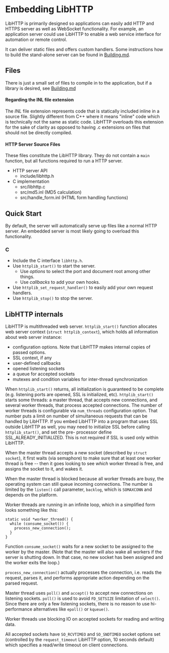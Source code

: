 Embedding LibHTTP
=========

LibHTTP is primarily designed so applications can easily add HTTP and HTTPS server as well as WebSocket functionality.  For example, an application server could use LibHTTP to enable a web service interface for automation or remote control.

It can deliver static files and offers custom handlers. Some instructions how to build the stand-alone server can be found in [Building.md](Building.md).

Files
------

There is just a small set of files to compile in to the application,
but if a library is desired, see [Building.md](Building.md)

#### Regarding the INL file extension
The *INL* file extension represents code that is statically included inline in a source file.  Slightly different from C++ where it means "inline" code which is technically not the same as static code. LibHTTP overloads this extension for the sake of clarity as opposed to having .c extensions on files that should not be directly compiled.

#### HTTP Server Source Files

These files constitute the LibHTTP library.  They do not contain a `main` function,
but all functions required to run a HTTP server.

  - HTTP server API
    - include/libhttp.h
  - C implementation
    - src/libhttp.c
    - src/md5.inl (MD5 calculation)
    - src/handle_form.inl (HTML form handling functions)

Quick Start
------

By default, the server will automatically serve up files like a normal HTTP server.  An embedded server is most likely going to overload this functionality.

### C
  - Include the C interface ```libhttp.h```.
  - Use `httplib_start()` to start the server.
      - Use *options* to select the port and document root among other things.
      - Use *callbacks* to add your own hooks.
  - Use `httplib_set_request_handler()` to easily add your own request handlers.
  - Use `httplib_stop()` to stop the server.

LibHTTP internals
------

LibHTTP is multithreaded web server. `httplib_start()` function allocates
web server context (`struct httplib_context`), which holds all information
about web server instance:

- configuration options. Note that LibHTTP makes internal copies of
  passed options.
- SSL context, if any
- user-defined callbacks
- opened listening sockets
- a queue for accepted sockets
- mutexes and condition variables for inter-thread synchronization

When `httplib_start()` returns, all initialization is guaranteed to be complete
(e.g. listening ports are opened, SSL is initialized, etc). `httplib_start()` starts
some threads: a master thread, that accepts new connections, and several
worker threads, that process accepted connections. The number of worker threads
is configurable via `num_threads` configuration option. That number puts a
limit on number of simultaneous requests that can be handled by LibHTTP.
If you embed LibHTTP into a program that uses SSL outside LibHTTP as well,
you may need to initialize SSL before calling `httplib_start()`, and set the pre-
processor define SSL_ALREADY_INITIALIZED. This is not required if SSL is used
only within LibHTTP.

When the master thread accepts a new socket (described by `struct socket`), it
first waits (via semaphore) to make sure that at least one worker thread is free --
then it goes looking to see *which* worker thread is free, and assigns the socket
to it, and wakes it.

When the master thread is blocked because all worker threads are busy, the operating
system can still queue incoming connections. The number is limited by the `listen()`
call parameter, `backlog`, which is `SOMAXCONN` and depends on the platform.

Worker threads are running in an infinite loop, which in a simplified form
looks something like this:

    static void *worker_thread() {
      while (consume_socket()) {
        process_new_connection();
      }
    }

Function `consume_socket()` waits for a new socket to be assigned to the worker by the
master. (Note that the master will also wake all workers if the server is shutting down.
In that case, no new socket has been assigned and the worker exits the loop.)

`process_new_connection()` actually processes the connection, i.e. reads the request,
parses it, and performs appropriate action depending on the parsed request.

Master thread uses `poll()` and `accept()` to accept new connections on
listening sockets. `poll()` is used to avoid `FD_SETSIZE` limitation of
`select()`. Since there are only a few listening sockets, there is no reason
to use hi-performance alternatives like `epoll()` or `kqueue()`.

Worker threads use blocking IO on accepted sockets for reading and writing data.

All accepted sockets have `SO_RCVTIMEO` and `SO_SNDTIMEO` socket options set
(controlled by the `request_timeout` LibHTTP option, 10 seconds default)
which specifies a read/write timeout on client connections.
